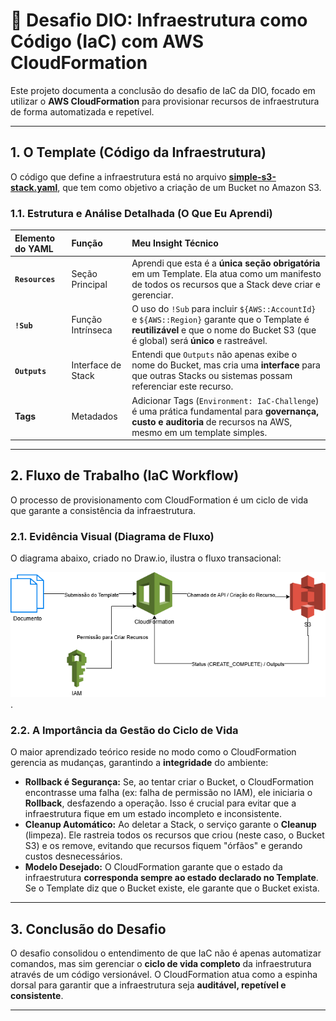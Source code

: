 # 🚀 Desafio DIO: Infraestrutura como Código (IaC) com AWS CloudFormation


Este projeto documenta a conclusão do desafio de IaC da DIO, focado em utilizar o **AWS CloudFormation** para provisionar recursos de infraestrutura de forma automatizada e repetível.

---

## 1. O Template (Código da Infraestrutura)

O código que define a infraestrutura está no arquivo **[simple-s3-stack.yaml](simple-s3-stack.yaml)**, que tem como objetivo a criação de um Bucket no Amazon S3.

### 1.1. Estrutura e Análise Detalhada (O Que Eu Aprendi)

| Elemento do YAML | Função | Meu Insight Técnico |
| :--- | :--- | :--- |
| **`Resources`** | Seção Principal | Aprendi que esta é a **única seção obrigatória** em um Template. Ela atua como um manifesto de todos os recursos que a Stack deve criar e gerenciar. |
| **`!Sub`** | Função Intrínseca | O uso do `!Sub` para incluir `${AWS::AccountId}` e `${AWS::Region}` garante que o Template é **reutilizável** e que o nome do Bucket S3 (que é global) será **único** e rastreável. |
| **`Outputs`** | Interface de Stack | Entendi que `Outputs` não apenas exibe o nome do Bucket, mas cria uma **interface** para que outras Stacks ou sistemas possam referenciar este recurso. |
| **Tags** | Metadados | Adicionar Tags (`Environment: IaC-Challenge`) é uma prática fundamental para **governança, custo e auditoria** de recursos na AWS, mesmo em um template simples. |

---

## 2. Fluxo de Trabalho (IaC Workflow)

O processo de provisionamento com CloudFormation é um ciclo de vida que garante a consistência da infraestrutura.

### 2.1. Evidência Visual (Diagrama de Fluxo)

O diagrama abaixo, criado no Draw.io, ilustra o fluxo transacional:

![Diagrama que ilustra o fluxo de trabalho do IaC: Código, Orquestração e Recurso](images/processo-iac.png) .

### 2.2. A Importância da Gestão do Ciclo de Vida

O maior aprendizado teórico reside no modo como o CloudFormation gerencia as mudanças, garantindo a **integridade** do ambiente:

* **Rollback é Segurança:** Se, ao tentar criar o Bucket, o CloudFormation encontrasse uma falha (ex: falha de permissão no IAM), ele iniciaria o **Rollback**, desfazendo a operação. Isso é crucial para evitar que a infraestrutura fique em um estado incompleto e inconsistente.
* **Cleanup Automático:** Ao deletar a Stack, o serviço garante o **Cleanup** (limpeza). Ele rastreia todos os recursos que criou (neste caso, o Bucket S3) e os remove, evitando que recursos fiquem "órfãos" e gerando custos desnecessários.
* **Modelo Desejado:** O CloudFormation garante que o estado da infraestrutura **corresponda sempre ao estado declarado no Template**. Se o Template diz que o Bucket existe, ele garante que o Bucket exista.

---

## 3. Conclusão do Desafio

O desafio consolidou o entendimento de que IaC não é apenas automatizar comandos, mas sim gerenciar o **ciclo de vida completo** da infraestrutura através de um código versionável. O CloudFormation atua como a espinha dorsal para garantir que a infraestrutura seja **auditável, repetível e consistente**.

---
